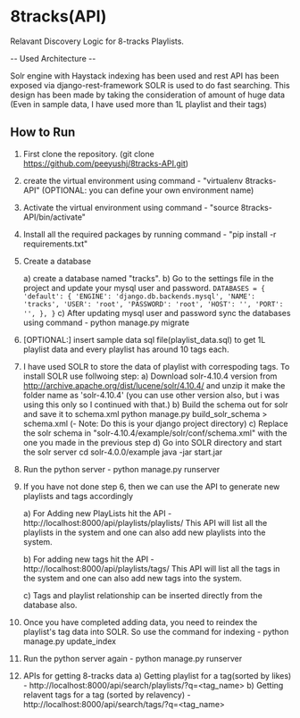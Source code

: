 # 8tracks(API)
Relavant Discovery Logic for 8-tracks Playlists.

-- Used Architecture --

Solr engine with Haystack indexing has been used and rest API has been exposed via django-rest-framework
SOLR is used to do fast searching. This design has been made by taking the consideration of amount of huge data (Even in sample data, I have used more than 1L playlist and their tags)

How to Run
---------------
1) First clone the repository. (git clone https://github.com/peeyushj/8tracks-API.git)

2) create the virtual environment using command - "virtualenv 8tracks-API" (OPTIONAL: you can define your own environment name)

3) Activate the virtual environment using command - "source 8tracks-API/bin/activate"

4) Install all the required packages by running command - "pip install -r requirements.txt"

5) Create a database
    
    a) create a database named "tracks".
    b) Go to the settings file in the project and update your mysql user and password.
        ```
        DATABASES = {
        'default': {
            'ENGINE': 'django.db.backends.mysql',
            'NAME': 'tracks',
            'USER': 'root',
            'PASSWORD': 'root',
            'HOST': '',
            'PORT': '',
        },
        }
        ```
    c) After updating mysql user and password sync the databases using command - python manage.py migrate

6) [OPTIONAL:] insert sample data sql file(playlist_data.sql) to get 1L playlist data and every playlist has around 10 tags each.

7) I have used SOLR to store the data of playlist with correspoding tags. To install SOLR use follwoing step:
    a) Download solr-4.10.4 version from http://archive.apache.org/dist/lucene/solr/4.10.4/ and unzip it make the folder name as 'solr-4.10.4' (you can use other version also, but i was using this only so I continued with that.)
    b) Build the schema out for solr and save it to schema.xml
        python manage.py build_solr_schema > schema.xml (- Note: Do this is your django project directory)
    c) Replace the solr schema in  "solr-4.10.4/example/solr/conf/schema.xml" with the one you made in the previous step
    d) Go into SOLR directory and start the solr server
        cd solr-4.0.0/example
        java -jar start.jar

8) Run the python server - python manage.py runserver

9) If you have not done step 6, then we can use the API to generate new playlists and tags accordingly

    a) For Adding new PlayLists hit the API - http://localhost:8000/api/playlists/playlists/
    This API will list all the playlists in the system and one can also add new playlists into the system.

    b) For adding new tags hit the API - http://localhost:8000/api/playlists/tags/
    This API will list all the tags in the system and one can also add new tags into the system.

    c) Tags and playlist relationship can be inserted directly from the database also.

10) Once you have completed adding data, you need to reindex the playlist's tag data into SOLR. So use the command for indexing - python manage.py update_index

11) Run the python server again - python manage.py runserver

12) APIs for getting 8-tracks data
    a) Getting playlist for a tag(sorted by likes) - http://localhost:8000/api/search/playlists/?q=<tag_name>
    b) Getting relavent tags for a tag (sorted by relavency) - http://localhost:8000/api/search/tags/?q=<tag_name>


